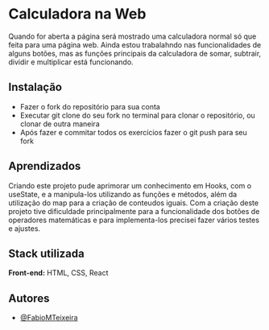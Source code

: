 
# Calculadora na Web

Quando for aberta a página será mostrado uma calculadora normal só que feita para uma página web. Ainda estou trabalahndo nas funcionalidades de alguns botões, mas as funções principais da calculadora de somar, subtrair, dividir e multiplicar está funcionando.


## Instalação

- Fazer o fork do repositório para sua conta
- Executar git clone do seu fork no terminal para clonar o repositório, ou clonar de outra maneira
- Após fazer e commitar todos os exercícios fazer o git push para seu fork
## Aprendizados

Criando este projeto pude aprimorar um conhecimento em Hooks, com o useState, e a manipula-los utilizando as funções e métodos, além da utilização do map para a criação de conteudos iguais. Com a criação deste projeto tive dificuldade principalmente para a funcionalidade dos botões de operadores matemáticas e para implementa-los precisei fazer vários testes e ajustes.

## Stack utilizada

**Front-end:** HTML, CSS, React





## Autores

- [@FabioMTeixeira](https://github.com/FabioMTeixeira)


